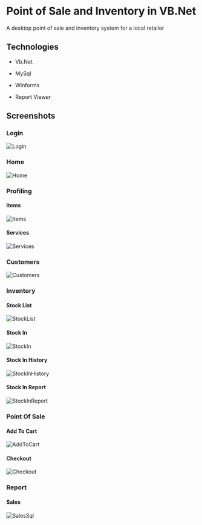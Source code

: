 
# Point of Sale and Inventory in VB.Net

A desktop point of sale and inventory system for a local retailer


## Technologies

- Vb.Net

- MySql

- Winforms

- Report Viewer
## Screenshots

### Login

![Login](https://github.com/M4rm3ladov/AJE/blob/master/ScreenShots/Login.PNG?raw=true)

### Home

![Home](https://github.com/M4rm3ladov/AJE/blob/master/ScreenShots/main%20menu.PNG?raw=true)

### Profiling
#### Items

![Items](https://github.com/M4rm3ladov/AJE/blob/master/ScreenShots/Profiling%20Items.PNG?raw=true)

#### Services

![Services](https://github.com/M4rm3ladov/AJE/blob/master/ScreenShots/Profiling%20Services.PNG?raw=true)

### Customers

![Customers](https://github.com/M4rm3ladov/AJE/blob/master/ScreenShots/Customers.PNG?raw=true)

### Inventory

#### Stock List
![StockList](https://github.com/M4rm3ladov/AJE/blob/master/ScreenShots/Stock%20List.PNG?raw=true)

#### Stock In
![StockIn](https://github.com/M4rm3ladov/AJE/blob/master/ScreenShots/Stock%20In.PNG?raw=true)

#### Stock In History
![StockInHistory](https://github.com/M4rm3ladov/AJE/blob/master/ScreenShots/Stock%20In%20History.PNG?raw=true)

#### Stock In Report
![StockInReport](https://github.com/M4rm3ladov/AJE/blob/master/ScreenShots/Stock%20In%20Report.PNG?raw=true)

### Point Of Sale

#### Add To Cart
![AddToCart](https://github.com/M4rm3ladov/AJE/blob/master/ScreenShots/Pos%20AddCart.PNG?raw=true)

#### Checkout
![Checkout](https://github.com/M4rm3ladov/AJE/blob/master/ScreenShots/Pos%20Checkout.PNG?raw=true)

### Report

#### Sales
![Sales](https://github.com/M4rm3ladov/AJE/blob/master/ScreenShots/Sales%20Report.PNG?raw=true)Sql
